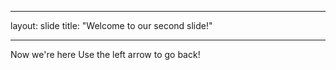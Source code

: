 ___
layout: slide
title: "Welcome to our second slide!"
___
Now we're here
Use the left arrow to go back!

